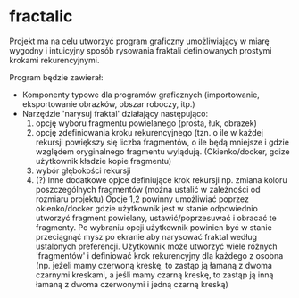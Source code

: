 # fractalic

Projekt ma na celu utworzyć program graficzny umożliwiający w miarę wygodny i intuicyjny sposób rysowania fraktali definiowanych prostymi krokami rekurencyjnymi.

Program będzie zawierał:
* Komponenty typowe dla programów graficznych (importowanie, eksportowanie obrazków, obszar roboczy, itp.)
* Narzędzie 'narysuj fraktal' działający następująco:
    1. opcję wyboru fragmentu powielanego (prosta, łuk, obrazek)
    2. opcję zdefiniowania kroku rekurencyjnego (tzn. o ile w każdej rekursji powiększy się liczba fragmentów, o ile będą mniejsze i gdzie względem oryginalnego fragmentu wylądują. (Okienko/docker, gdize użytkownik kładzie kopie fragmentu)
    3. wybór głębokości rekursji
    4. (?) Inne dodatkowe opjce definiujące krok rekursji np. zmiana koloru poszczególnych fragmentów (można ustalić w zależności od rozmiaru projektu)
Opcje 1,2 powinny umożliwiać poprzez okienko/docker gdzie użytkownik jest w stanie odpowiednio utworzyć fragment powielany, ustawić/poprzesuwać i obracać te fragmenty.
Po wybraniu opcji użytkownik powinien być w stanie przeciągnąć mysz po ekranie aby narysować fraktal według ustalonych preferencji.
Użytkownik może utworzyć wiele różnych 'fragmentów' i definiować  krok rekurencyjny dla każdego z osobna (np. jeżeli mamy czerwoną kreskę, to zastąp ją łamaną z dwoma czarnymi kreskami, a jeśli mamy czarną kreskę, to zastąp ją inną łamaną z dwoma czerwonymi i jedną czarną kreską) 
